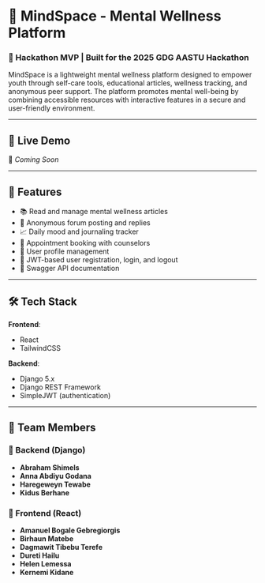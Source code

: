 # 🧠 MindSpace - Mental Wellness Platform
### 🏁 Hackathon MVP | Built for the **2025 GDG AASTU Hackathon**

MindSpace is a lightweight mental wellness platform designed to empower youth through self-care tools, educational articles, wellness tracking, and anonymous peer support. The platform promotes mental well-being by combining accessible resources with interactive features in a secure and user-friendly environment.

---

## 🚀 Live Demo

🔗 *Coming Soon*

---

## 📌 Features

* 📚 Read and manage mental wellness articles
* 💬 Anonymous forum posting and replies
* 📈 Daily mood and journaling tracker
* 📅 Appointment booking with counselors
* 👤 User profile management
* 🔐 JWT-based user registration, login, and logout
* 📄 Swagger API documentation

---

## 🛠️ Tech Stack

**Frontend**:

* React 
* TailwindCSS

**Backend**:

* Django 5.x
* Django REST Framework
* SimpleJWT (authentication)

---

## 👥 Team Members

### 🔧 Backend (Django)

- **Abraham Shimels**  
- **Anna Abdiyu Godana**  
- **Haregeweyn Tewabe**  
- **Kidus Berhane**

### 🎨 Frontend (React)

- **Amanuel Bogale Gebregiorgis**  
- **Birhaun Matebe**  
- **Dagmawit Tibebu Terefe**  
- **Dureti Hailu**  
- **Helen Lemessa**  
- **Kernemi Kidane**
